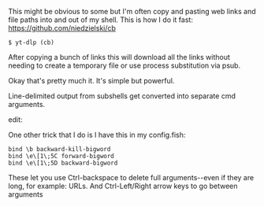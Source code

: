 This might be obvious to some but I'm often copy and pasting web links and file paths into and out of my shell. This is how I do it fast: https://github.com/niedzielski/cb

    $ yt-dlp (cb)

After copying a bunch of links this will download all the links without needing to create a temporary file or use process substitution via psub.

Okay that's pretty much it. It's simple but powerful. 

Line-delimited output from subshells get converted into separate cmd arguments.

edit:

One other trick that I do is I have this in my config.fish:

    bind \b backward-kill-bigword
    bind \e\[1\;5C forward-bigword
    bind \e\[1\;5D backward-bigword

These let you use Ctrl-backspace to delete full arguments--even if they are long, for example: URLs. And Ctrl-Left/Right arrow keys to go between arguments
